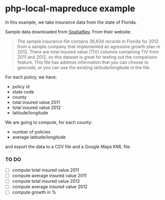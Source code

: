 # php-local-mapreduce example

In this example, we take insurance data from the state of Florida.

Sample data downloaded from [SpatialKey](http://support.spatialkey.com/spatialkey-sample-csv-data/). From their website:

> The sample insurance file contains 36,634 records in Florida for 2012 from a sample company that implemented an agressive growth plan in 2012.  There are total insured value (TIV) columns containing TIV from 2011 and 2012, so this dataset is great for testing out the comparison feature.  This file has address information that you can choose to geocode, or you can use the existing latitude/longitude in the file.

For each policy, we have:

- policy id
- state code
- county
- total insured value 2011
- total insured value 2012
- latitude/longitude
  
We are going to compute, for each county:

- number of policies
- average latitude/longitude

and export the data to a CSV file and a Google Maps KML file.

### TO DO

- [ ] compute total insured value 2011
- [ ] compute average insured value 2011
- [ ] compute total insured value 2012
- [ ] compute average insured value 2012
- [ ] compute growth in %
